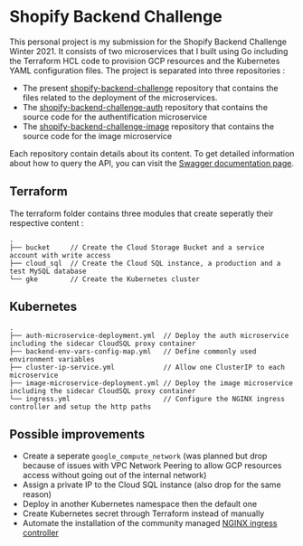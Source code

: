 # Shopify Backend Challenge

This personal project is my submission for the Shopify Backend Challenge Winter 2021. It consists of two microservices that I built using Go including the Terraform HCL code to provision GCP resources and the Kubernetes
YAML configuration files. The project is separated into three repositories :
 * The present [shopify-backend-challenge](https://github.com/wtrep/shopify-backend-challenge) repository that contains the files related to the deployment of the microservices. 
 * The [shopify-backend-challenge-auth](https://github.com/wtrep/shopify-backend-challenge-auth) repository that contains the source code for the authentification microservice
 * The [shopify-backend-challenge-image](https://github.com/wtrep/shopify-backend-challenge-image) repository that contains the source code for the image microservice

Each repository contain details about its content. To get detailed information about how to query the API, you can visit the [Swagger documentation page](https://app.swaggerhub.com/apis-docs/wtrep/shopify-images-repo/1.0.0).

## Terraform
The terraform folder contains three modules that create seperatly their respective content :
````
.
├── bucket     // Create the Cloud Storage Bucket and a service account with write access
├── cloud_sql  // Create the Cloud SQL instance, a production and a test MySQL database
└── gke        // Create the Kubernetes cluster
````

## Kubernetes
````
.
├── auth-microservice-deployment.yml  // Deploy the auth microservice including the sidecar CloudSQL proxy container
├── backend-env-vars-config-map.yml   // Define commonly used environment variables
├── cluster-ip-service.yml            // Allow one ClusterIP to each microservice
├── image-microservice-deployment.yml // Deploy the image microservice including the sidecar CloudSQL proxy container
└── ingress.yml                       // Configure the NGINX ingress controller and setup the http paths
````

## Possible improvements
 * Create a seperate `google_compute_network` (was planned but drop because of issues with VPC Network Peering to allow GCP resources access without going out of the internal network)
 * Assign a private IP to the Cloud SQL instance (also drop for the same reason)
 * Deploy in another Kubernetes namespace then the default one
 * Create Kubernetes secret through Terraform instead of manually
 * Automate the installation of the community managed [NGINX ingress controller](https://kubernetes.github.io/ingress-nginx/deploy/#gce-gke)